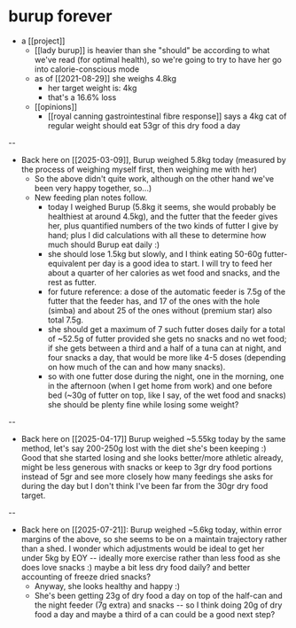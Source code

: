 # burup forever

- a [[project]]
  - [[lady burup]] is heavier than she "should" be according to what we've read (for optimal health), so we're going to try to have her go into calorie-conscious mode
  - as of [[2021-08-29]] she weighs 4.8kg
    - her target weight is: 4kg
    - that's a 16.6% loss
  - [[opinions]]
    - [[royal canning gastrointestinal fibre response]] says a 4kg cat of regular weight should eat 53gr of this dry food a day

--

- Back here on [[2025-03-09]], Burup weighed 5.8kg today (measured by the process of weighing myself first, then weighing me with her)
  - So the above didn't quite work, although on the other hand we've been very happy together, so...)
  - New feeding plan notes follow.
    - today I weighed Burup (5.8kg it seems, she would probably be healthiest at around 4.5kg), and the futter that the feeder gives her, plus quantified numbers of the two kinds of futter I give by hand; plus I did calculations with all these to determine how much should Burup eat daily :)
    - she should lose 1.5kg but slowly, and I think eating 50-60g futter-equivalent per day is a good idea to start. I will try to feed her about a quarter of her calories as wet food and snacks, and the rest as futter.
    - for future reference: a dose of the automatic feeder is 7.5g of the futter that the feeder has, and 17 of the ones with the hole (simba) and about 25 of the ones without (premium star) also total 7.5g.
    - she should get a maximum of 7 such futter doses daily for a total of ~52.5g of futter provided she gets no snacks and no wet food; if she gets between a third and a half of a tuna can at night, and four snacks a day, that would be more like 4-5 doses (depending on how much of the can and how many snacks).
    - so with one futter dose during the night, one in the morning, one in the afternoon (when I get home from work) and one before bed (~30g of futter on top, like I say, of the wet food and snacks) she should be plenty fine while losing some weight?

--

- Back here on [[2025-04-17]] Burup weighed ~5.55kg today by the same method, let's say 200-250g lost with the diet she's been keeping :) Good that she started losing and she looks better/more athletic already, might be less generous with snacks or keep to 3gr dry food portions instead of 5gr and see more closely how many feedings she asks for during the day but I don't think I've been far from the 30gr dry food target.

--

- Back here on [[2025-07-21]]: Burup weighed ~5.6kg today, within error margins of the above, so she seems to be on a maintain trajectory rather than a shed. I wonder which adjustments would be ideal to get her under 5kg by EOY -- ideally more exercise rather than less food as she does love snacks :) maybe a bit less dry food daily? and better accounting of freeze dried snacks?
  * Anyway, she looks healthy and happy :)
  * She's been getting 23g of dry food a day on top of the half-can and the night feeder (7g extra) and snacks -- so I think doing 20g of dry food a day and maybe a third of a can could be a good next step?

































































